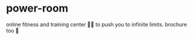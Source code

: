 # power-room
online fitness and training center 🏋️‍♂️ to push you to infinite limits. brochure too :rocket:
